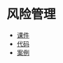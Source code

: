 # 风险管理
* [课件](https://github.com/scarlett0914/RSS-ActuarialScience/tree/master/风险管理/课件)
* [代码](https://github.com/scarlett0914/RSS-ActuarialScience/blob/master/风险管理/课程代码.R)
* [案例](https://github.com/scarlett0914/RSS-ActuarialScience/tree/master/风险管理/课程案例)
